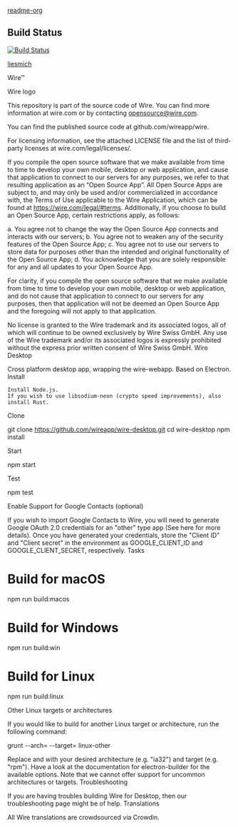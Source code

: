  [readme-org](README-org.md)
 
 ## Build Status

[![Build Status](https://travis-ci.org/robisys/wire-desktop.svg?branch=master)](https://travis-ci.org/robisys/wire-desktop)

[liesmich](liesmich.md)


Wire™

Wire logo

This repository is part of the source code of Wire. You can find more information at wire.com or by contacting opensource@wire.com.

You can find the published source code at github.com/wireapp/wire.

For licensing information, see the attached LICENSE file and the list of third-party licenses at wire.com/legal/licenses/.

If you compile the open source software that we make available from time to time to develop your own mobile, desktop or web application, and cause that application to connect to our servers for any purposes, we refer to that resulting application as an “Open Source App”. All Open Source Apps are subject to, and may only be used and/or commercialized in accordance with, the Terms of Use applicable to the Wire Application, which can be found at https://wire.com/legal/#terms. Additionally, if you choose to build an Open Source App, certain restrictions apply, as follows:

a. You agree not to change the way the Open Source App connects and interacts with our servers; b. You agree not to weaken any of the security features of the Open Source App; c. You agree not to use our servers to store data for purposes other than the intended and original functionality of the Open Source App; d. You acknowledge that you are solely responsible for any and all updates to your Open Source App.

For clarity, if you compile the open source software that we make available from time to time to develop your own mobile, desktop or web application, and do not cause that application to connect to our servers for any purposes, then that application will not be deemed an Open Source App and the foregoing will not apply to that application.

No license is granted to the Wire trademark and its associated logos, all of which will continue to be owned exclusively by Wire Swiss GmbH. Any use of the Wire trademark and/or its associated logos is expressly prohibited without the express prior written consent of Wire Swiss GmbH.
Wire Desktop

Cross platform desktop app, wrapping the wire-webapp. Based on Electron.
Install

    Install Node.js.
    If you wish to use libsodium-neon (crypto speed improvements), also install Rust.

Clone

git clone https://github.com/wireapp/wire-desktop.git
cd wire-desktop
npm install

Start

npm start

Test

npm test

Enable Support for Google Contacts (optional)

If you wish to import Google Contacts to Wire, you will need to generate Google OAuth 2.0 credentials for an "other" type app (See here for more details). Once you have generated your credentials, store the "Client ID" and "Client secret" in the environment as GOOGLE_CLIENT_ID and GOOGLE_CLIENT_SECRET, respectively.
Tasks

# Build for macOS
npm run build:macos

# Build for Windows
npm run build:win

# Build for Linux
npm run build:linux

Other Linux targets or architectures

If you would like to build for another Linux target or architecture, run the following command:

grunt --arch=<arch> --target=<target> linux-other

Replace <arch> and <target> with your desired architecture (e.g. "ia32") and target (e.g. "rpm"). Have a look at the documentation for electron-builder for the available options. Note that we cannot offer support for uncommon architectures or targets.
Troubleshooting

If you are having troubles building Wire for Desktop, then our troubleshooting page might be of help.
Translations

All Wire translations are crowdsourced via Crowdin.
